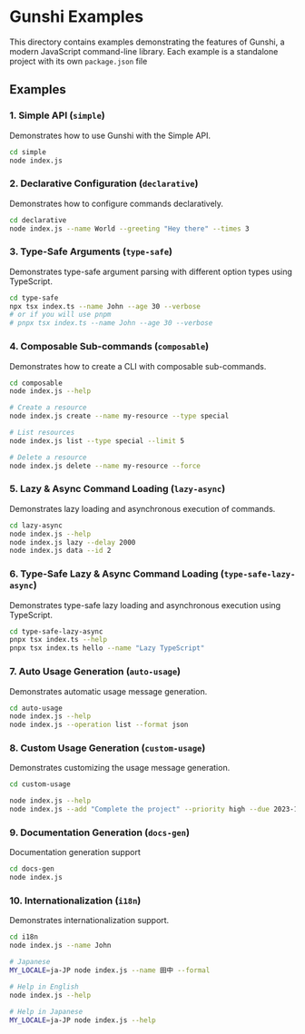 # Gunshi Examples

This directory contains examples demonstrating the features of Gunshi, a modern JavaScript command-line library.
Each example is a standalone project with its own `package.json` file

## Examples

### 1. Simple API (`simple`)

Demonstrates how to use Gunshi with the Simple API.

```sh
cd simple
node index.js
```

### 2. Declarative Configuration (`declarative`)

Demonstrates how to configure commands declaratively.

```sh
cd declarative
node index.js --name World --greeting "Hey there" --times 3
```

### 3. Type-Safe Arguments (`type-safe`)

Demonstrates type-safe argument parsing with different option types using TypeScript.

```sh
cd type-safe
npx tsx index.ts --name John --age 30 --verbose
# or if you will use pnpm
# pnpx tsx index.ts --name John --age 30 --verbose
```

### 4. Composable Sub-commands (`composable`)

Demonstrates how to create a CLI with composable sub-commands.

```sh
cd composable
node index.js --help

# Create a resource
node index.js create --name my-resource --type special

# List resources
node index.js list --type special --limit 5

# Delete a resource
node index.js delete --name my-resource --force
```

### 5. Lazy & Async Command Loading (`lazy-async`)

Demonstrates lazy loading and asynchronous execution of commands.

```sh
cd lazy-async
node index.js --help
node index.js lazy --delay 2000
node index.js data --id 2
```

### 6. Type-Safe Lazy & Async Command Loading (`type-safe-lazy-async`)

Demonstrates type-safe lazy loading and asynchronous execution using TypeScript.

```sh
cd type-safe-lazy-async
pnpx tsx index.ts --help
pnpx tsx index.ts hello --name "Lazy TypeScript"
```

### 7. Auto Usage Generation (`auto-usage`)

Demonstrates automatic usage message generation.

```sh
cd auto-usage
node index.js --help
node index.js --operation list --format json
```

### 8. Custom Usage Generation (`custom-usage`)

Demonstrates customizing the usage message generation.

```sh
cd custom-usage

node index.js --help
node index.js --add "Complete the project" --priority high --due 2023-12-31
```

### 9. Documentation Generation (`docs-gen`)

Documentation generation support

```sh
cd docs-gen
node index.js
```

### 10. Internationalization (`i18n`)

Demonstrates internationalization support.

```sh
cd i18n
node index.js --name John

# Japanese
MY_LOCALE=ja-JP node index.js --name 田中 --formal

# Help in English
node index.js --help

# Help in Japanese
MY_LOCALE=ja-JP node index.js --help
```
